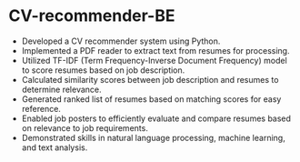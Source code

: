 # CV-recommender-BE
* Developed a CV recommender system using Python.
* Implemented a PDF reader to extract text from resumes for processing.
* Utilized TF-IDF (Term Frequency-Inverse Document Frequency) model to score resumes based on job description.
* Calculated similarity scores between job description and resumes to determine relevance.
* Generated ranked list of resumes based on matching scores for easy reference.
* Enabled job posters to efficiently evaluate and compare resumes based on relevance to job requirements.
* Demonstrated skills in natural language processing, machine learning, and text analysis.

